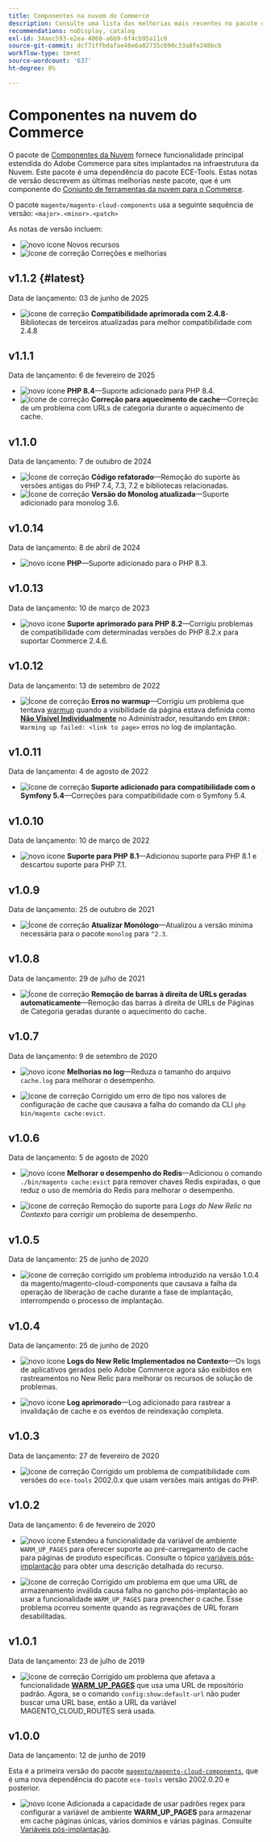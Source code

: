 ```yaml
---
title: Componentes na nuvem do Commerce
description: Consulte uma lista das melhorias mais recentes no pacote de componentes da nuvem.
recommendations: noDisplay, catalog
exl-id: 34aec593-e2ea-4060-a6b9-6f4cb95a11c0
source-git-commit: dcf71ffbdafae46e6a02735c090c33a8fe248bc6
workflow-type: tm+mt
source-wordcount: '637'
ht-degree: 0%

---
```


# Componentes na nuvem do Commerce

O pacote de [Componentes da Nuvem](https://github.com/magento/magento-cloud-components) fornece funcionalidade principal estendida do Adobe Commerce para sites implantados na infraestrutura da Nuvem. Este pacote é uma dependência do pacote ECE-Tools. Estas notas de versão descrevem as últimas melhorias neste pacote, que é um componente do [Conjunto de ferramentas da nuvem para o Commerce](cloud-tools-suite.md).

O pacote `magento/magento-cloud-components` usa a seguinte sequência de versão: `<major>.<minor>.<patch>`

As notas de versão incluem:

- ![novo ícone](../../assets/new.svg) Novos recursos
- ![ícone de correção](../../assets/fix.svg) Correções e melhorias

<!--Add release notes below-->

## v1.1.2 {#latest}

Data de lançamento: 03 de junho de 2025

- ![ícone de correção](../../assets/fix.svg) **Compatibilidade aprimorada com 2.4.8**-Bibliotecas de terceiros atualizadas para melhor compatibilidade com 2.4.8<!-- MCLOUD-13707	 - -->

## v1.1.1

Data de lançamento: 6 de fevereiro de 2025

- ![novo ícone](../../assets/new.svg) **PHP 8.4**—Suporte adicionado para PHP 8.4.<!-- MCLOUD-13148	 - -->
- ![ícone de correção](../../assets/fix.svg) **Correção para aquecimento de cache**—Correção de um problema com URLs de categoria durante o aquecimento de cache.<!-- MCLOUD-12454 - -->


## v1.1.0

Data de lançamento: 7 de outubro de 2024

- ![Ícone de correção](../../assets/fix.svg) **Código refatorado**—Remoção do suporte às versões antigas do PHP 7.4, 7.3, 7.2 e bibliotecas relacionadas.<!-- MCLOUD-9278 - -->
- ![Ícone de correção](../../assets/fix.svg) **Versão do Monolog atualizada**—Suporte adicionado para monolog 3.6.<!-- MCLOUD-12855 - -->

## v1.0.14

Data de lançamento: 8 de abril de 2024

- ![novo ícone](../../assets/new.svg) **PHP**—Suporte adicionado para o PHP 8.3.

## v1.0.13

Data de lançamento: 10 de março de 2023

- ![novo ícone](../../assets/new.svg) **Suporte aprimorado para PHP 8.2**—Corrigiu problemas de compatibilidade com determinadas versões do PHP 8.2.x para suportar Commerce 2.4.6.

## v1.0.12

Data de lançamento: 13 de setembro de 2022

- ![Ícone de correção](../../assets/fix.svg) **Erros no warmup**—Corrigiu um problema que tentava [warmup](../environment/variables-post-deploy.md#warm_up_pages) quando a visibilidade da página estava definida como [**Não Visível Individualmente**](https://experienceleague.adobe.com/en/docs/commerce-admin/systems/data-transfer/data-attributes-product#simple-product-csv-file-structure) no Administrador, resultando em `ERROR: Warming up failed: <link to page>` erros no log de implantação.<!-- MCLOUD-9134 -->

## v1.0.11

Data de lançamento: 4 de agosto de 2022

- ![ícone de correção](../../assets/fix.svg) **Suporte adicionado para compatibilidade com o Symfony 5.4**—Correções para compatibilidade com o Symfony 5.4.<!-- AC-3550 -->

## v1.0.10

Data de lançamento: 10 de março de 2022

- ![novo ícone](../../assets/new.svg) **Suporte para PHP 8.1**—Adicionou suporte para PHP 8.1 e descartou suporte para PHP 7.1.

## v1.0.9

Data de lançamento: 25 de outubro de 2021

- ![Ícone de correção](../../assets/fix.svg) **Atualizar Monólogo**—Atualizou a versão mínima necessária para o pacote `monolog` para `^2.3`.<!-- ACMP-1263 -->

## v1.0.8

Data de lançamento: 29 de julho de 2021

- ![Ícone de correção](../../assets/fix.svg) **Remoção de barras à direita de URLs geradas automaticamente**—Remoção das barras à direita de URLs de Páginas de Categoria geradas durante o aquecimento do cache.<!--MCLOUD-7192-->

## v1.0.7

Data de lançamento: 9 de setembro de 2020

- ![novo ícone](../../assets/new.svg) **Melhorias no log**—Reduza o tamanho do arquivo `cache.log` para melhorar o desempenho.<!--MCLOUD-6859-->

- ![ícone de correção](../../assets/fix.svg) Corrigido um erro de tipo nos valores de configuração de cache que causava a falha do comando da CLI `php bin/magento cache:evict`.

## v1.0.6

Data de lançamento: 5 de agosto de 2020

- ![novo ícone](../../assets/new.svg) **Melhorar o desempenho do Redis**—Adicionou o comando `./bin/magento cache:evict` para remover chaves Redis expiradas, o que reduz o uso de memória do Redis para melhorar o desempenho.<!--MCLOUD-6023-->

- ![ícone de correção](../../assets/fix.svg) Remoção do suporte para *Logs do New Relic no Contexto* para corrigir um problema de desempenho.<!--MCLOUD-6422-->

## v1.0.5

Data de lançamento: 25 de junho de 2020

- ![ícone de correção](../../assets/fix.svg) corrigido um problema introduzido na versão 1.0.4 da magento/magento-cloud-components que causava a falha da operação de liberação de cache durante a fase de implantação, interrompendo o processo de implantação.

## v1.0.4

Data de lançamento: 25 de junho de 2020

- ![novo ícone](../../assets/new.svg) **Logs do New Relic Implementados no Contexto**—Os logs de aplicativos gerados pelo Adobe Commerce agora são exibidos em rastreamentos no New Relic para melhorar os recursos de solução de problemas.<!--MCLOUD-6029-->

- ![novo ícone](../../assets/new.svg) **Log aprimorado**—Log adicionado para rastrear a invalidação de cache e os eventos de reindexação completa.<!--MCLOUD-6157-->

## v1.0.3

Data de lançamento: 27 de fevereiro de 2020

- ![ícone de correção](../../assets/fix.svg) Corrigido um problema de compatibilidade com versões do `ece-tools` 2002.0.x que usam versões mais antigas do PHP.

## v1.0.2

Data de lançamento: 6 de fevereiro de 2020

- ![novo ícone](../../assets/new.svg) Estendeu a funcionalidade da variável de ambiente `WARM_UP_PAGES` para oferecer suporte ao pré-carregamento de cache para páginas de produto específicas. Consulte o tópico [variáveis pós-implantação](../environment/variables-post-deploy.md#warm_up_pages) para obter uma descrição detalhada do recurso.<!--MAGECLOUD-4444-->

- ![ícone de correção](../../assets/fix.svg) Corrigido um problema em que uma URL de armazenamento inválida causa falha no gancho pós-implantação ao usar a funcionalidade `WARM_UP_PAGES` para preencher o cache. Esse problema ocorreu somente quando as regravações de URL foram desabilitadas.<!-- MAGECLOUD-4094 -->

## v1.0.1

Data de lançamento: 23 de julho de 2019

- ![ícone de correção](../../assets/fix.svg) Corrigido um problema que afetava a funcionalidade [**WARM_UP_PAGES**](../environment/variables-post-deploy.md#warm_up_pages) que usa uma URL de repositório padrão. Agora, se o comando `config:show:default-url` não puder buscar uma URL base, então a URL da variável MAGENTO_CLOUD_ROUTES será usada.<!-- MAGECLOUD-3866 -->

## v1.0.0

Data de lançamento: 12 de junho de 2019

Esta é a primeira versão do pacote [`magento/magento-cloud-components`](https://github.com/magento/magento-cloud-components), que é uma nova dependência do pacote `ece-tools` versão 2002.0.20 e posterior.

- ![novo ícone](../../assets/new.svg) Adicionada a capacidade de usar padrões regex para configurar a variável de ambiente **WARM_UP_PAGES** para armazenar em cache páginas únicas, vários domínios e várias páginas. Consulte [Variáveis pós-implantação](../environment/variables-post-deploy.md#warm_up_pages).<!--MAGECLOUD-3258-->
